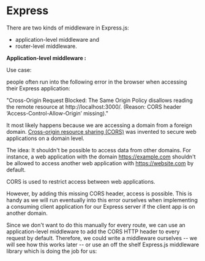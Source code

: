 # Express

There are two kinds of middleware in Express.js:  

- application-level middleware     and 
- router-level middleware.

**Application-level middleware :**

Use case:

people often run into the following error in the browser when accessing their Express application:

 

"Cross-Origin Request Blocked: The Same Origin Policy disallows reading the remote resource at http://localhost:3000/. (Reason: CORS header ‘Access-Control-Allow-Origin’ missing)." 

It most likely happens because we are accessing a domain from a foreign domain. [Cross-origin resource sharing (CORS)](https://en.wikipedia.org/wiki/Cross-origin_resource_sharing) was invented to secure web applications on a domain level.  

The idea: It shouldn't be possible to access data from other domains. For instance, a web application with the domain https://example.com shouldn't be allowed to access another web application with https://website.com by default. 

 

CORS is used to restrict access between web applications.

 

However, by adding this missing CORS header, access is possible. This is handy as we will run eventually into this error ourselves when implementing a consuming client application for our Express server if the client app is on another domain.

 

Since we don't want to do this manually for every route, we can use an application-level middleware to add the CORS HTTP header to every request by default. Therefore, we could write a middleware ourselves -- we will see how this works later -- or use an off the shelf Express.js middleware library which is doing the job for us: